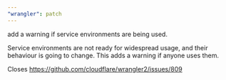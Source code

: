 ```yaml
---
"wrangler": patch
---
```


add a warning if service environments are being used.

Service environments are not ready for widespread usage, and their behaviour is going to change. This adds a warning if anyone uses them.

Closes https://github.com/cloudflare/wrangler2/issues/809
